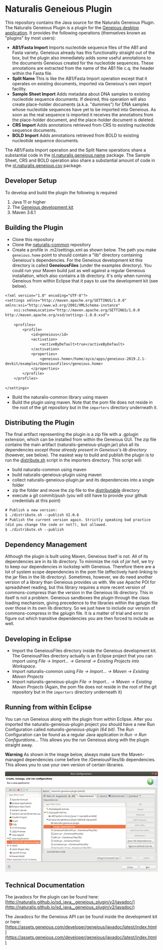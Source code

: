 # Naturalis Geneious Plugin

This repository contains the Java source for the Naturalis Geneious Plugin. The Naturalis Geneious Plugin is a plugin for the [Geneious desktop application](https://www.geneious.com/). It provides the following operations (themselves known as "plugins" by most users):

- **AB1/Fasta Import**  Imports nucleotide sequence files of the AB1 and Fasta variety. Geneious already has this functionality straight out of the box, but the plugin also immediately adds some useful annotations to the documents Geneious created for the nucleotide sequences. These annotations are extracted from the name of the AB1 file c.q. the header within the Fasta file.
- **Split Name**  This is like the AB1/Fasta Import operation except that it operates on existing documents, imported via Geneious's own import facility.
- **Sample Sheet Import**  Adds metadata about DNA samples to existing nucleotide sequence documents. If desired, this operation will also create place-holder documents (a.k.a. "dummies") for DNA samples whose nucleotide sequences have yet to be imported into Geneious. As soon as the real sequence is imported it receives the annotations from the place-holder document, and the place-holder document is deleted.
- **CRS Import**  Adds annotations retrieved from CRS to existing nucleotide sequence documents.
- **BOLD Import**  Adds annotations retrieved from BOLD to existing nucleotide sequence documents.

The AB1/Fasta Import operation and the Split Name operations share a substantial code in the [nl.naturalis.geneious.name](https://github.com/naturalis/sd_java__geneious_plugin/tree/v2_master/importers/src/main/java/nl/naturalis/geneious/name) package. The Sample Sheet, CRS and BOLD operation also share a substantial amount of code in the [nl.naturalis.geneious.csv](https://github.com/naturalis/sd_java__geneious_plugin/tree/v2_master/importers/src/main/java/nl/naturalis/geneious/csv) package.


## Developer Setup
To develop and build the plugin the following is required
1. Java 11 or higher
2. The [Geneious development kit](https://www.geneious.com/api-developers/)
3. Maven 3.6.1

## Building the Plugin
- Clone this repository
- Clone the [naturalis-common](https://github.com/naturalis/sd_java__common_lang) repository
- Create a profile in .m2/settings.xml as shown below. The path you make `geneious.home` point to should contain a "lib" directory containing Geneious's dependencies. For the Geneious development kit this directory is called __GeneiousFiles__ (under the examples directory). You could run your Maven build just as well against a regular Geneious installation, which also contains a lib directory. It's only when running Geneious from within Eclipse that it pays to use the development kit (see below).

```
<?xml version="1.0" encoding="UTF-8"?>
<settings xmlns="http://maven.apache.org/SETTINGS/1.0.0" xmlns:xsi="http://www.w3.org/2001/XMLSchema-instance"
	xsi:schemaLocation="http://maven.apache.org/SETTINGS/1.0.0 http://maven.apache.org/xsd/settings-1.0.0.xsd">

	<profiles>
		<profile>
			<id>geneious</id>
			<activation>
				<activeByDefault>true</activeByDefault>
			</activation>
			<properties>
				<geneious.home>/home/ayco/apps/geneious-2019.2.1-devkit/examples/GeneiousFiles</geneious.home>
			</properties>
		</profile>
	</profiles>

</settings>
```

- Build the naturalis-common library using maven
- Build the plugin using maven. Note that the pom file does not reside in the root of the git repository but in the `importers` directory underneath it.

## Distributing the Plugin
The final artifact representing the plugin is a zip file with a .gplugin extension, which can be installed from within the Geneious GUI. The zip file contains the main artifact (naturalis-geneious-plugin.jar) plus all its dependencies _except those already present in Geneious's lib directory_ (however, see below). The easiest way to build and publish the plugin is to run the [distribute.sh](https://github.com/naturalis/sd_java__geneious_plugin/tree/v2_master/importers/distribute.sh) script in the importers directory. This script will:
+ build naturalis-common using maven
+ build naturalis-geneious-plugin using maven
+ collect naturalis-geneious-plugin.jar and its dependencies into a single folder
+ zip the folder and move the zip file to the [distributable](https://github.com/naturalis/sd_java__geneious_plugin/tree/v2_master/distributable) directory
+ execute a git commit/push (you will still have to provide your github credentials at this point)

```
# Publish a new version:
$ ./distribute.sh --publish V2.0.6
# Publish the current version again. Strictly speaking bad practice (did you change the code or not?), but allowed.
$ ./distribute.sh --publish
```

## Dependency Management
Although the plugin is built using Maven, Geneious itself is not. All of its dependencies are in its lib directory. To minimize the risk of _jar hell_, we try to keep our dependencies in lockstep with Geneious. Therefore there are a lot of system scope dependencies in the pom file (effectively hard-linking to the jar files in the lib directory). Sometimes, however, we do need another version of a library than Geneious provides us with. We use Apache POI for spreadsheet reading, but this library requires a more recent version of commons-compress than the version in the Geneious lib directory. This in itself is not a problem. Geneious sandboxes the plugin through the class loading mechanism, giving precedence to the libraries within the gplugin file over those in its own lib directory. So we just have to include our version of commons-compress in the gplugin file. It is a matter of trial and error to figure out which transitive dependencies you are then forced to include as well.

## Developing in Eclipse
- Import the GeneiousFiles directory inside the Geneious development kit. The GeneiousFiles directory actually is an Eclipse project that you can import using _File -> Import... -> General -> Existing Projects into Workspace_.
- Import naturalis-common using _File -> Import... -> Maven -> Existing Maven Projects_
- Import naturalis-geneious-plugin _File -> Import... -> Maven -> Existing Maven Projects_ (Again, the pom file does not reside in the root of the git repository but in the `importers` directory underneath it)

## Running from within Eclipse
You can run Geneious along with the plugin from within Eclipse. After you imported the naturalis-geneious-plugin project you should have a new Run Configuration called _naturalis-geneious-plugin (64 bit)_. The Run Configuration can be found as a regular Java application in _Run -> Run Configurations..._ This allows you the run Geneious along with the plugin straight away.

**Warning** As shown in the image below, always make sure the Maven-managed dependencies come before the /GeneiousFiles/lib dependencies. This allows you to use your own version of certain libraries.

![Run configuration](/docs/run-configuration.png)

## Technical Documentation
The javadocs for the plugin can be found here: [http://naturalis.github.io/sd_java__geneious_plugin/v2/javadoc/](http://naturalis.github.io/sd_java__geneious_plugin/v2/javadoc/)

The Javadocs for the Geneious API can be found inside the development kit or here: [https://assets.geneious.com/developer/geneious/javadoc/latest/index.html](https://assets.geneious.com/developer/geneious/javadoc/latest/index.html)



